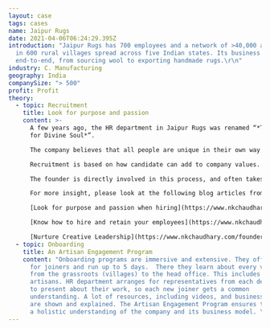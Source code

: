 ```yaml
---
layout: case
tags: cases
name: Jaipur Rugs
date: 2021-04-06T06:24:29.395Z
introduction: "Jaipur Rugs has 700 employees and a network of >40,000 artisans
  in 600 rural villages spread across five Indian states. Its business model is
  end-to-end, from sourcing wool to exporting handmade rugs.\r\n"
industry: C. Manufacturing
geography: India
companySize: "> 500"
profit: Profit
theory:
  - topic: Recruitment
    title: Look for purpose and passion
    content: >-
      A few years ago, the HR department in Jaipur Rugs was renamed “*The Search
      for Divine Soul*”.

      The company believes that all people are unique in their own way and their sense of purpose can add to the company’s higher purpose.

      Recruitment is based on how candidate can add to company values. Interview questions are designed to learn about candidates’ purpose and principles—rather than focusing on experience and academic background. 

      The founder is directly involved in this process, and often takes the final interview.  Managers at Head Office do the initial interviews. Final decisions are made by consensus of all stakeholders. 

      For more insight, please look at the following blog articles from the founder:

      [Look for purpose and passion when hiring](https://www.nkchaudhary.com/business/look-for-purpose-and-passion-when-hiring/)

      [Know how to hire and retain your employees](https://www.nkchaudhary.com/business/know-how-to-hire-and-retain-your-employees/)

      [Nurture Creative Leadership](https://www.nkchaudhary.com/founders-mentality/the-need-for-creative-leadership/)
  - topic: Onboarding
    title: An Artisan Engagement Program
    content: "Onboarding programs are immersive and extensive. They offer induction
      for joiners and run up to 5 days.  There they learn about every vertical
      from the grassroots (villages) to the head office. This includes even the
      artisans. HR department arranges for representatives from each department
      to present about their work, so each new joiner gets a common
      understanding. A lot of resources, including videos, and business process
      are shown and explained. The Artisan Engagement Program ensures they have
      a holistic understanding of the company and its business model. \r\n"
---
```

